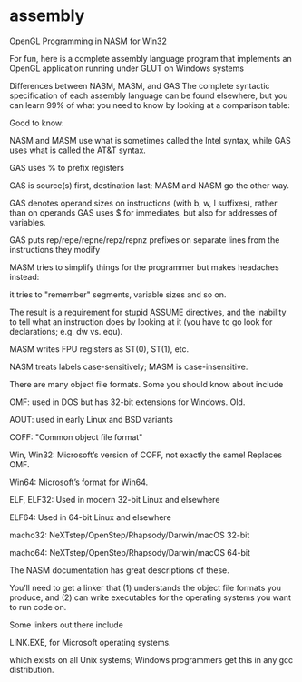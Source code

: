 # assembly
OpenGL Programming in NASM for Win32

For fun, here is a complete assembly language program that implements an OpenGL application running under GLUT on Windows systems


Differences between NASM, MASM, and GAS
The complete syntactic specification of each assembly language can be found elsewhere, but you can learn 99% of what you need to know by looking at a comparison table:

Good to know:

NASM and MASM use what is sometimes called the Intel syntax, while GAS uses what is called the AT&T syntax.

GAS uses % to prefix registers

GAS is source(s) first, destination last; MASM and NASM go the other way.

GAS denotes operand sizes on instructions (with b, w, l suffixes), rather than on operands
GAS uses $ for immediates, but also for addresses of variables.

GAS puts rep/repe/repne/repz/repnz prefixes on separate lines from the instructions they modify

MASM tries to simplify things for the programmer but makes headaches instead:

it tries to "remember" segments, variable sizes and so on.

The result is a requirement for stupid ASSUME directives, and the inability to tell what an instruction does by looking at it (you have to go look for declarations; e.g. dw vs. equ).


MASM writes FPU registers as ST(0), ST(1), etc.


NASM treats labels case-sensitively; MASM is case-insensitive.




There are many object file formats. Some you should know about include


OMF: used in DOS but has 32-bit extensions for Windows. Old.

AOUT: used in early Linux and BSD variants

COFF: "Common object file format"

Win, Win32: Microsoft’s version of COFF, not exactly the same! Replaces OMF.

Win64: Microsoft’s format for Win64.

ELF, ELF32: Used in modern 32-bit Linux and elsewhere

ELF64: Used in 64-bit Linux and elsewhere

macho32: NeXTstep/OpenStep/Rhapsody/Darwin/macOS 32-bit

macho64: NeXTstep/OpenStep/Rhapsody/Darwin/macOS 64-bit

The NASM documentation has great descriptions of these.

You’ll need to get a linker that (1) understands the object file formats you produce, and (2) can write executables for the operating systems you want to run code on.

Some linkers out there include

LINK.EXE, for Microsoft operating systems.


which exists on all Unix systems; Windows programmers get this in any gcc distribution.


